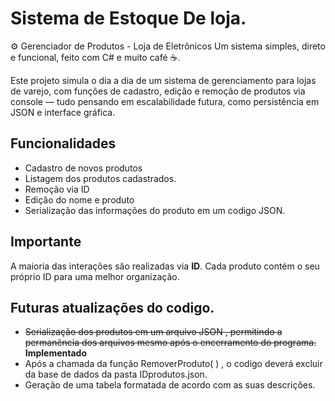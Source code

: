 # Sistema de Estoque De loja.

⚙️ Gerenciador de Produtos - Loja de Eletrônicos
Um sistema simples, direto e funcional, feito com C# e muito café ☕.

Este projeto simula o dia a dia de um sistema de gerenciamento para lojas de varejo, com funções de cadastro, edição e remoção de produtos via console — tudo pensando em escalabilidade futura, como persistência em JSON e interface gráfica.

## Funcionalidades

- Cadastro de novos produtos 
- Listagem dos produtos cadastrados.
- Remoção via ID
- Edição do nome e produto
- Serialização das informações do produto em um codigo JSON. 


## Importante 

A maioria das interações são realizadas via **ID**. Cada produto contém o seu próprio ID para uma melhor organização.

## Futuras atualizações do codigo. 

- ~~Serialização dos produtos em um arquivo JSON , permitindo a permanência dos arquivos mesmo após o encerramento do programa.~~ **Implementado**
- Após a chamada da função RemoverProduto( ) , o codigo deverá excluir da base de dados da pasta IDprodutos.json. 
- Geração de uma tabela formatada de acordo com as suas descrições. 